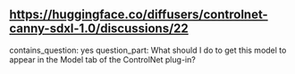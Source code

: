 ## https://huggingface.co/diffusers/controlnet-canny-sdxl-1.0/discussions/22

contains_question: yes
question_part: What should I do to get this model to appear in the Model tab of the ControlNet plug-in?